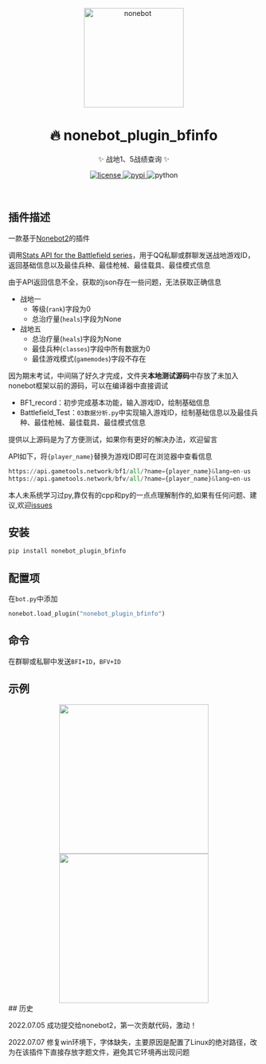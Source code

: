 <p align="center">
  <a href="https://v2.nonebot.dev/"><img src="https://v2.nonebot.dev/logo.png" width="200" height="200" alt="nonebot"></a>
</p>
<div align="center">
<h1 align="center">🔥 nonebot_plugin_bfinfo</h1>


✨ 战地1、5战绩查询 ✨

</div>

<p align="center">
  <a href="https://github.com/GC-ZF/nonebot_plugin_bfinfo/blob/main/LICENSE">
    <img src="https://img.shields.io/github/license/GC-ZF/nonebot_plugin_bfinfo?style=flat-square" alt="license">
  </a>
  <a href="https://pypi.python.org/pypi/nonebot_plugin_bfinfo">
    <img src="https://img.shields.io/pypi/v/nonebot_plugin_bfinfo?style=flat-square" alt="pypi">
  </a>
  <img src="https://img.shields.io/badge/python-3.7.3+-blue?style=flat-square" alt="python"><br />
</p></br>

## 插件描述

一款基于[Nonebot2](https://github.com/nonebot/nonebot2)的插件

调用[Stats API for the Battlefield series](https://api.gametools.network/docs)，用于QQ私聊或群聊发送战地游戏ID，返回基础信息以及最佳兵种、最佳枪械、最佳载具、最佳模式信息

由于API返回信息不全，获取的json存在一些问题，无法获取正确信息

* 战地一
  * 等级(`rank`)字段为0
  * 总治疗量(`heals`)字段为None
* 战地五
  * 总治疗量(`heals`)字段为None
  * 最佳兵种(`classes`)字段中所有数据为0
  * 最佳游戏模式(`gamemodes`)字段不存在

因为期末考试，中间隔了好久才完成，文件夹**本地测试源码**中存放了未加入nonebot框架以前的源码，可以在编译器中直接调试

* BF1_record：初步完成基本功能，输入游戏ID，绘制基础信息
* Battlefield_Test：`03数据分析.py`中实现输入游戏ID，绘制基础信息以及最佳兵种、最佳枪械、最佳载具、最佳模式信息

提供以上源码是为了方便测试，如果你有更好的解决办法，欢迎留言

API如下，将`{player_name}`替换为游戏ID即可在浏览器中查看信息

```python
https://api.gametools.network/bf1/all/?name={player_name}&lang=en-us
https://api.gametools.network/bfv/all/?name={player_name}&lang=en-us    
```

本人未系统学习过py,靠仅有的cpp和py的一点点理解制作的,如果有任何问题、建议,欢迎[issues](https://github.com/GC-ZF/nonebot_plugin_bfinfo/issues)

## 安装
```python
pip install nonebot_plugin_bfinfo
```
## 配置项
在`bot.py`中添加
```python
nonebot.load_plugin("nonebot_plugin_bfinfo")
```
## 命令

在群聊或私聊中发送`BFI+ID`，`BFV+ID`

## 示例

<div align="center">
  <img height="300px" src="https://test1.jsdelivr.net/gh/GC-ZF/nonebot_plugin_bfinfo/BFI示例图片.png">
</div>

<div align="center">
  <img height="300px" src="https://test1.jsdelivr.net/gh/GC-ZF/nonebot_plugin_bfinfo/BFV示例图片.png">
</div>
## 历史

2022.07.05 成功提交给nonebot2，第一次贡献代码，激动！

2022.07.07 修复win环境下，字体缺失，主要原因是配置了Linux的绝对路径，改为在该插件下直接存放字题文件，避免其它环境再出现问题
